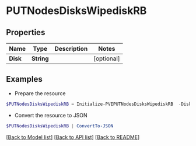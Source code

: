 # PUTNodesDisksWipediskRB
## Properties

Name | Type | Description | Notes
------------ | ------------- | ------------- | -------------
**Disk** | **String** |  | [optional] 

## Examples

- Prepare the resource
```powershell
$PUTNodesDisksWipediskRB = Initialize-PVEPUTNodesDisksWipediskRB  -Disk null
```

- Convert the resource to JSON
```powershell
$PUTNodesDisksWipediskRB | ConvertTo-JSON
```

[[Back to Model list]](../README.md#documentation-for-models) [[Back to API list]](../README.md#documentation-for-api-endpoints) [[Back to README]](../README.md)

